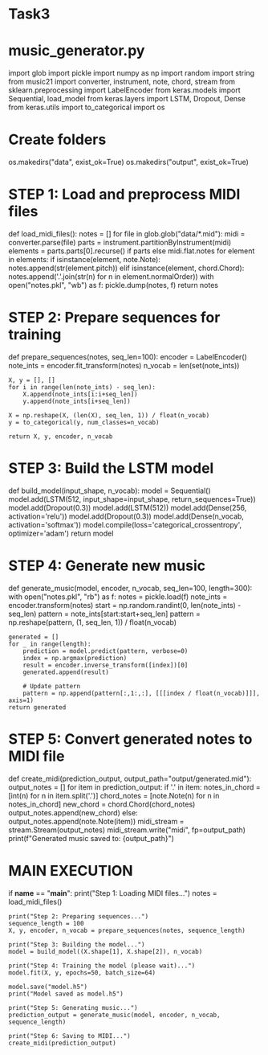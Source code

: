 # Task3
# music_generator.py

import glob
import pickle
import numpy as np
import random
import string
from music21 import converter, instrument, note, chord, stream
from sklearn.preprocessing import LabelEncoder
from keras.models import Sequential, load_model
from keras.layers import LSTM, Dropout, Dense
from keras.utils import to_categorical
import os

# Create folders
os.makedirs("data", exist_ok=True)
os.makedirs("output", exist_ok=True)

# STEP 1: Load and preprocess MIDI files
def load_midi_files():
    notes = []
    for file in glob.glob("data/*.mid"):
        midi = converter.parse(file)
        parts = instrument.partitionByInstrument(midi)
        elements = parts.parts[0].recurse() if parts else midi.flat.notes
        for element in elements:
            if isinstance(element, note.Note):
                notes.append(str(element.pitch))
            elif isinstance(element, chord.Chord):
                notes.append('.'.join(str(n) for n in element.normalOrder))
    with open("notes.pkl", "wb") as f:
        pickle.dump(notes, f)
    return notes

# STEP 2: Prepare sequences for training
def prepare_sequences(notes, seq_len=100):
    encoder = LabelEncoder()
    note_ints = encoder.fit_transform(notes)
    n_vocab = len(set(note_ints))
    
    X, y = [], []
    for i in range(len(note_ints) - seq_len):
        X.append(note_ints[i:i+seq_len])
        y.append(note_ints[i+seq_len])

    X = np.reshape(X, (len(X), seq_len, 1)) / float(n_vocab)
    y = to_categorical(y, num_classes=n_vocab)

    return X, y, encoder, n_vocab

# STEP 3: Build the LSTM model
def build_model(input_shape, n_vocab):
    model = Sequential()
    model.add(LSTM(512, input_shape=input_shape, return_sequences=True))
    model.add(Dropout(0.3))
    model.add(LSTM(512))
    model.add(Dense(256, activation='relu'))
    model.add(Dropout(0.3))
    model.add(Dense(n_vocab, activation='softmax'))
    model.compile(loss='categorical_crossentropy', optimizer='adam')
    return model

# STEP 4: Generate new music
def generate_music(model, encoder, n_vocab, seq_len=100, length=300):
    with open("notes.pkl", "rb") as f:
        notes = pickle.load(f)
    note_ints = encoder.transform(notes)
    start = np.random.randint(0, len(note_ints) - seq_len)
    pattern = note_ints[start:start+seq_len]
    pattern = np.reshape(pattern, (1, seq_len, 1)) / float(n_vocab)

    generated = []
    for _ in range(length):
        prediction = model.predict(pattern, verbose=0)
        index = np.argmax(prediction)
        result = encoder.inverse_transform([index])[0]
        generated.append(result)

        # Update pattern
        pattern = np.append(pattern[:,1:,:], [[[index / float(n_vocab)]]], axis=1)
    return generated

# STEP 5: Convert generated notes to MIDI file
def create_midi(prediction_output, output_path="output/generated.mid"):
    output_notes = []
    for item in prediction_output:
        if '.' in item:
            notes_in_chord = [int(n) for n in item.split('.')]
            chord_notes = [note.Note(n) for n in notes_in_chord]
            new_chord = chord.Chord(chord_notes)
            output_notes.append(new_chord)
        else:
            output_notes.append(note.Note(item))
    midi_stream = stream.Stream(output_notes)
    midi_stream.write("midi", fp=output_path)
    print(f"Generated music saved to: {output_path}")

# MAIN EXECUTION
if __name__ == "__main__":
    print("Step 1: Loading MIDI files...")
    notes = load_midi_files()

    print("Step 2: Preparing sequences...")
    sequence_length = 100
    X, y, encoder, n_vocab = prepare_sequences(notes, sequence_length)

    print("Step 3: Building the model...")
    model = build_model((X.shape[1], X.shape[2]), n_vocab)

    print("Step 4: Training the model (please wait)...")
    model.fit(X, y, epochs=50, batch_size=64)

    model.save("model.h5")
    print("Model saved as model.h5")

    print("Step 5: Generating music...")
    prediction_output = generate_music(model, encoder, n_vocab, sequence_length)

    print("Step 6: Saving to MIDI...")
    create_midi(prediction_output)
